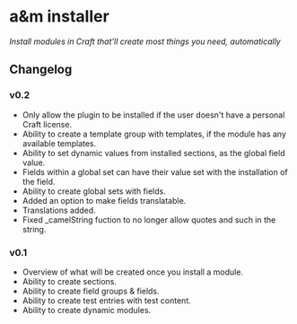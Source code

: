 # a&m installer

_Install modules in Craft that'll create most things you need, automatically_

## Changelog

### v0.2

- Only allow the plugin to be installed if the user doesn't have a personal Craft license.
- Ability to create a template group with templates, if the module has any available templates.
- Ability to set dynamic values from installed sections, as the global field value.
- Fields within a global set can have their value set with the installation of the field.
- Ability to create global sets with fields.
- Added an option to make fields translatable.
- Translations added.
- Fixed _camelString fuction to no longer allow quotes and such in the string.

### v0.1

- Overview of what will be created once you install a module.
- Ability to create sections.
- Ability to create field groups & fields.
- Ability to create test entries with test content.
- Ability to create dynamic modules.